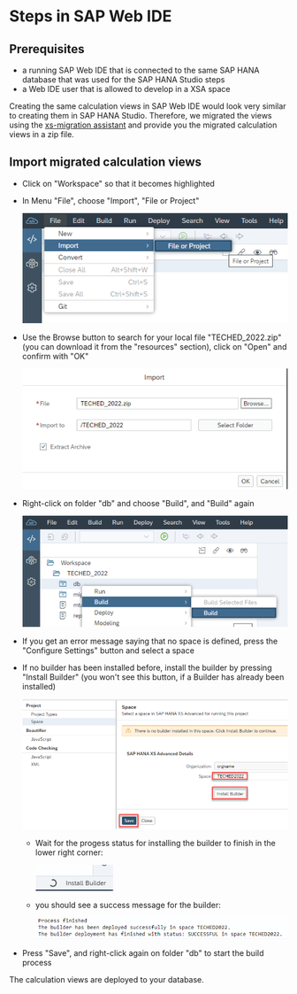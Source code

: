 # Steps in SAP Web IDE

## Prerequisites

- a running SAP Web IDE that is connected to the same SAP HANA database that was used for the SAP HANA Studio steps
- a Web IDE user that is allowed to develop in a XSA space

Creating the same calculation views in SAP Web IDE would look very similar to creating them in SAP HANA Studio. Therefore, we migrated the views using the [xs-migration assistant](https://help.sap.com/docs/SAP_HANA_PLATFORM/58d81eb4c9bc4899ba972c9fe7a1a115/5775fac4200441589c12a5421d0bcb1e.html) and provide you the migrated calculation views in a zip file.

## Import migrated calculation views

- Click on "Workspace" so that it becomes highlighted

- In Menu "File", choose "Import", "File or Project"

    ![import zip file](./screenshots/importZip.png)

- Use the Browse button to search for your local file "TECHED_2022.zip" (you can download it from the "resources" section), click on "Open" and confirm with "OK"

    ![import dialog zip file](./screenshots/importDialogZip.png)

- Right-click on folder "db" and choose "Build", and "Build" again

    ![build project](./screenshots/buildProject.png)

- If you get an error message saying that no space is defined, press the "Configure Settings" button and select a space

- If no builder has been installed before, install the builder by pressing "Install Builder" (you won't see this button, if a Builder has already been installed)

    ![space setting](./screenshots/spaceSetting.png)

    - Wait for the progess status for installing the builder to finish in the lower right corner:

        ![progress  install builder](./screenshots/installBuilderProgressBar.png)

    - you should see a success message for the builder:

        ![builder successfully installed](./screenshots/builderInstallSuccess.png)

- Press "Save", and right-click again on folder "db" to start the build process

The calculation views are deployed to your database.
